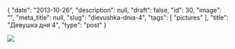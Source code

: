 {
    "date": "2013-10-26",
    "description": null,
    "draft": false,
    "id": 30,
    "image": "",
    "meta_title": null,
    "slug": "dievushka-dnia-4",
    "tags": [
        "pictures"
    ],
    "title": "Девушка дня 4",
    "type": "post"
}


![](/images/2015/03/girl4.jpg)
